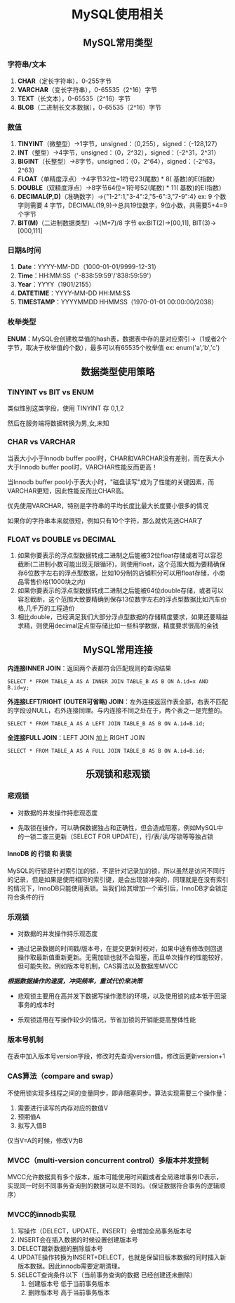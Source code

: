 # <center>MySQL使用相关</center>


## <center>MySQL常用类型</center>
### 字符串/文本
1. **CHAR**（定长字符串），0-255字节
2. **VARCHAR**（变长字符串），0-65535（2^16）字节
3. **TEXT**（长文本），0-65535（2^16）字节
4. **BLOB**（二进制长文本数据），0-65535（2^16）字节

### 数值
1. **TINYINT**（微整型）->1字节，unsigned：（0,255），signed：（-128,127）
2. **INT**（整型）->4字节，unsigned：（0，2^32），signed：（-2^31，2^31）
3. **BIGINT**（长整型）->8字节，unsigned：（0，2^64），signed：（-2^63，2^63）
4. **FLOAT**（单精度浮点）->4字节32位=1符号23(尾数) * 8( 基数)的E(指数）
5. **DOUBLE**（双精度浮点）->8字节64位=1符号52(尾数) * 11( 基数)的E(指数）
6. **DECIMAL(P,D)**（准确数字）->{"1-2":1,"3-4":2,"5-6":3,"7-9":4} ex: 9 个数字则需要 4 字节，DECIMAL(19,9)->总共19位数字，9位小数，共需要5+4=9个字节
7. **BIT(M)**（二进制数据类型）->(M+7)/8 字节   ex:BIT(2)->[00,11], BIT(3)->[000,111]

### 日期&时间
1. **Date**：YYYY-MM-DD（1000-01-01/9999-12-31）
2. **Time**：HH:MM:SS（'-838:59:59'/'838:59:59'）
3. **Year**：YYYY（1901/2155）
4. **DATETIME**：YYYY-MM-DD HH:MM:SS
5. **TIMESTAMP**：YYYYMMDD HHMMSS（1970-01-01 00:00:00/2038）

### 枚举类型
**ENUM**：MySQL会创建枚举值的hash表，数据表中存的是对应索引->（1或者2个字节，取决于枚举值的个数），最多可以有65535个枚举值 ex: enum('a','b','c')

## <center>数据类型使用策略</center>
### TINYINT vs BIT vs ENUM
类似性别这类字段，使用 TINYINT 存 0,1,2

然后在服务端将数据转换为男,女,未知

### CHAR vs VARCHAR
当表大小小于Innodb buffer pool时，CHAR和VARCHAR没有差别，而在表大小大于Innodb buffer pool时，VARCHAR性能反而更高！

当Innodb buffer pool小于表大小时，"磁盘读写"成为了性能的关键因素，而VARCHAR更短，因此性能反而比CHAR高。

优先使用VARCHAR，特别是字符串的平均长度比最大长度要小很多的情况

如果你的字符串本来就很短，例如只有10个字符，那么就优先选CHAR了

### FLOAT vs DOUBLE vs DECIMAL
1. 如果你要表示的浮点型数据转成二进制之后能被32位float存储或者可以容忍截断(二进制小数可能出现无限循环)，则使用float，这个范围大概为要精确保存6位数字左右的浮点型数据，比如10分制的店铺积分可以用float存储，小商品零售价格(1000块之内)
2. 如果你要表示的浮点型数据转成二进制之后能被64位double存储，或者可以容忍截断，这个范围大致要精确到保存13位数字左右的浮点型数据比如汽车价格,几千万的工程造价
3. 相比double，已经满足我们大部分浮点型数据的存储精度要求，如果还要精益求精，则使用decimal定点型存储比如一些科学数据，精度要求很高的金钱


## <center>MySQL常用连接</center>
__内连接INNER JOIN__：返回两个表都符合匹配规则的查询结果

`SELECT * FROM TABLE_A AS A INNER JOIN TABLE_B AS B ON A.id=x AND B.id=y;`

__外连接LEFT/RIGHT (OUTER可省略) JOIN__：左外连接返回作表全部，右表不匹配的字段设NULL，右外连接同理。与内连接不同之处在于，两个表之一是完整的。

`SELECT * FROM TABLE_A AS A LEFT JOIN TABLE_B AS B ON A.id=B.id;`

__全连接FULL JOIN__：LEFT JOIN 加上 RIGHT JOIN

`SELECT * FROM TABLE_A AS A FULL JOIN TABLE_B AS B ON A.id=B.id;`

## <center>乐观锁和悲观锁</center>
### 悲观锁
- 对数据的并发操作持悲观态度

- 先取锁在操作，可以确保数据独占和正确性，但会造成阻塞，例如MySQL中的一锁二查三更新（SELECT FOR UPDATE），行/表/读/写锁等等独占锁

#### InnoDB 的 行锁 和 表锁
MySQL的行锁是针对索引加的锁，不是针对记录加的锁，所以虽然是访问不同行的记录，但是如果是使用相同的索引键，是会出现锁冲突的，同理就是在没有索引的情况下，InnoDB只能使用表锁。当我们给其增加一个索引后，InnoDB才会锁定符合条件的行

### 乐观锁
- 对数据的并发操作持乐观态度

- 通过记录数据的时间戳/版本号，在提交更新时校对，如果中途有修改则回退操作取最新值重新更新。无需加锁也就不会阻塞，而且单次操作的性能较好，但可能失败。例如版本号机制，CAS算法以及数据库MVCC

***根据数据操作的速度，冲突频率，重试代价来决策***
- 悲观锁主要用在高并发下数据写操作激烈的环境，以及使用锁的成本低于回滚事务的成本时

- 乐观锁适用在写操作较少的情况，节省加锁的开销能提高整体性能

### 版本号机制
在表中加入版本号version字段，修改时先查询version值，修改后更新version+1

### CAS算法（compare and swap）
不使用锁实现多线程之间的变量同步，即非阻塞同步。算法实现需要三个操作量：

1. 需要进行读写的内存对应的数值V
2. 预期值A
3. 拟写入值B

仅当V=A的时候，修改V为B

### MVCC（multi-version concurrent control）多版本并发控制
MVCC允许数据具有多个版本，版本可能使用时间戳或者全局递增事务ID表示，实现同一时刻不同事务查询到的数据可以是不同的。（保证数据符合事务的逻辑顺序）

### MVCC的innodb实现
1. 写操作（DELECT，UPDATE，INSERT）会增加全局事务版本号
2. INSERT会在插入数据的时候设置创建版本号
3. DELECT跟新数据的删除版本号
4. UPDATE操作转换为INSERT+DELECT，也就是保留旧版本数据的同时插入新版本数据。因此innodb需要定期清理。
5. SELECT查询条件以下（当前事务查询的数据  已经创建还未删除）
    1. 创建版本号 低于当前事务版本
    2. 删除版本号 高于当前事务版本
